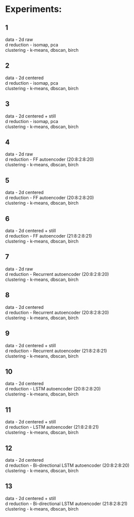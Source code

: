 # Experiments:
## 1  
data        - 2d raw  
d reduction - isomap, pca  
clustering  - k-means, dbscan, birch
## 2  
data        - 2d centered  
d reduction - isomap, pca  
clustering  - k-means, dbscan, birch
## 3  
data        - 2d centered + still  
d reduction - isomap, pca  
clustering  - k-means, dbscan, birch
## 4
data        - 2d raw  
d reduction - FF autoencoder (20:8:2:8:20)  
clustering  - k-means, dbscan, birch
## 5
data        - 2d centered  
d reduction - FF autoencoder (20:8:2:8:20)  
clustering  - k-means, dbscan, birch
## 6
data        - 2d centered + still  
d reduction - FF autoencoder (21:8:2:8:21)  
clustering  - k-means, dbscan, birch
## 7 
data        - 2d raw  
d reduction - Recurrent autoencoder (20:8:2:8:20)  
clustering  - k-means, dbscan, birch
## 8
data        - 2d centered  
d reduction - Recurrent autoencoder (20:8:2:8:20)  
clustering  - k-means, dbscan, birch
## 9
data        - 2d centered + still  
d reduction - Recurrent autoencoder (21:8:2:8:21)  
clustering  - k-means, dbscan, birch
## 10
data        - 2d centered  
d reduction - LSTM autoencoder (20:8:2:8:20)  
clustering  - k-means, dbscan, birch
## 11
data        - 2d centered + still  
d reduction - LSTM autoencoder (21:8:2:8:21)  
clustering  - k-means, dbscan, birch
## 12
data        - 2d centered  
d reduction - Bi-directional LSTM autoencoder (20:8:2:8:20)  
clustering  - k-means, dbscan, birch
## 13
data        - 2d centered + still  
d reduction - Bi-directional LSTM autoencoder (21:8:2:8:21)  
clustering  - k-means, dbscan, birch